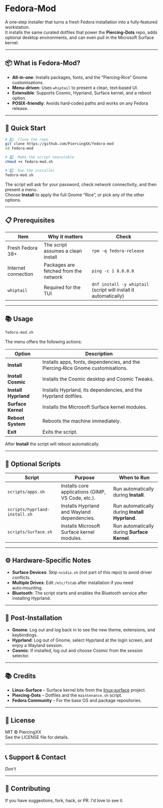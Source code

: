 # Fedora‑Mod

A one‑step installer that turns a fresh Fedora installation into a fully‑featured workstation.  
It installs the same curated dotfiles that power the **Piercing‑Dots** repo, adds optional desktop environments, and can even pull in the Microsoft Surface kernel.

---

## 📦 What is Fedora‑Mod?

- **All‑in‑one**: Installs packages, fonts, and the “Piercing‑Rice” Gnome customisations.
- **Menu‑driven**: Uses `whiptail` to present a clean, text‑based UI.
- **Extensible**: Supports Cosmic, Hyprland, Surface kernel, and a reboot option.
- **POSIX‑friendly**: Avoids hard‑coded paths and works on any Fedora release.

---

## 🚀 Quick Start

```bash
# 1️⃣  Clone the repo
git clone https://github.com/PiercingXX/fedora-mod
cd fedora-mod

# 2️⃣  Make the script executable
chmod +x fedora-mod.sh

# 3️⃣  Run the installer
fedora-mod.sh
```

The script will ask for your password, check network connectivity, and then present a menu.  
Choose **Install** to apply the full Gnome “Rice”, or pick any of the other options.

---

## 📋 Prerequisites

| Item | Why it matters | Check |
|------|----------------|-------|
| Fresh Fedora 38+ | The script assumes a clean install | `rpm -q fedora-release` |
| Internet connection | Packages are fetched from the network | `ping -c 1 8.8.8.8` |
| `whiptail` | Required for the TUI | `dnf install -y whiptail` (script will install it automatically) |

---

## 📚 Usage

```bash
fedora-mod.sh
```

The menu offers the following actions:

| Option | Description |
|--------|-------------|
| **Install** | Installs apps, fonts, dependencies, and the Piercing‑Rice Gnome customisations. |
| **Install Cosmic** | Installs the Cosmic desktop and Cosmic Tweaks. |
| **Install Hyprland** | Installs Hyprland, its dependencies, and the Hyprland dotfiles. |
| **Surface Kernel** | Installs the Microsoft Surface kernel modules. |
| **Reboot System** | Reboots the machine immediately. |
| **Exit** | Exits the script. |

After **Install** the script will reboot automatically.

---

## 🔧 Optional Scripts

| Script | Purpose | When to Run |
|--------|---------|-------------|
| `scripts/apps.sh` | Installs core applications (GIMP, VS Code, etc.). | Run automatically during **Install**. |
| `scripts/hyprland-install.sh` | Installs Hyprland and Wayland dependencies. | Run automatically during **Install Hyprland**. |
| `scripts/Surface.sh` | Installs Microsoft Surface kernel modules. | Run automatically during **Surface Kernel**. |

---

## ⚙️ Hardware‑Specific Notes

- **Surface Devices**: Skip `nvidia.sh` (not part of this repo) to avoid driver conflicts.
- **Multiple Drives**: Edit `/etc/fstab` after installation if you need auto‑mounting.
- **Bluetooth**: The script starts and enables the Bluetooth service after installing Hyprland.

---

## 🎉 Post‑Installation

- **Gnome**: Log out and log back in to see the new theme, extensions, and keybindings.
- **Hyprland**: Log out of Gnome, select Hyprland at the login screen, and enjoy a Wayland session.
- **Cosmic**: If installed, log out and choose Cosmic from the session selector.

---

## 📚 Credits

- **Linux‑Surface** – Surface kernel bits from the [linux‑surface](https://github.com/linux-surface/linux-surface) project.
- **Piercing‑Dots** – Dotfiles and the `maintenance.sh` script.
- **Fedora Community** – For the base OS and package repositories.

---

## 📄 License

MIT © PiercingXX  
See the LICENSE file for details.

---

## 📞 Support & Contact

*Don't*  

---

## 🤝 Contributing
If you have suggestions, fork, hack, or PR. I'd love to see it.

```